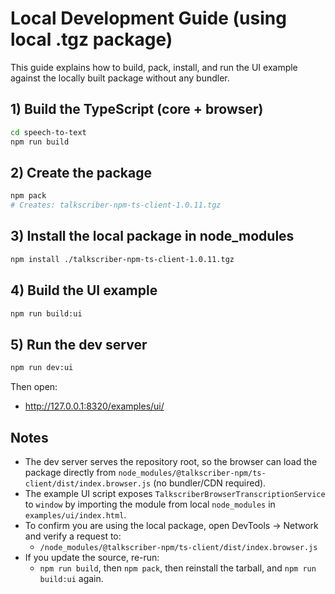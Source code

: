 # Local Development Guide (using local .tgz package)

This guide explains how to build, pack, install, and run the UI example against the locally built package without any bundler.

## 1) Build the TypeScript (core + browser)

```bash
cd speech-to-text
npm run build
```

## 2) Create the package

```bash
npm pack
# Creates: talkscriber-npm-ts-client-1.0.11.tgz
```

## 3) Install the local package in node_modules

```bash
npm install ./talkscriber-npm-ts-client-1.0.11.tgz
```

## 4) Build the UI example

```bash
npm run build:ui
```

## 5) Run the dev server

```bash
npm run dev:ui
```

Then open:
- http://127.0.0.1:8320/examples/ui/

## Notes
- The dev server serves the repository root, so the browser can load the package directly from `node_modules/@talkscriber-npm/ts-client/dist/index.browser.js` (no bundler/CDN required).
- The example UI script exposes `TalkscriberBrowserTranscriptionService` to `window` by importing the module from local `node_modules` in `examples/ui/index.html`.
- To confirm you are using the local package, open DevTools → Network and verify a request to:
  - `/node_modules/@talkscriber-npm/ts-client/dist/index.browser.js`
- If you update the source, re-run:
  - `npm run build`, then `npm pack`, then reinstall the tarball, and `npm run build:ui` again.
